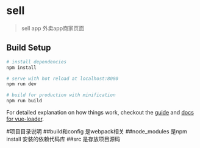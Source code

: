 # sell

> sell app
> 外卖app商家页面

## Build Setup

``` bash
# install dependencies
npm install

# serve with hot reload at localhost:8080
npm run dev

# build for production with minification
npm run build
```

For detailed explanation on how things work, checkout the [guide](http://vuejs-templates.github.io/webpack/) and [docs for vue-loader](http://vuejs.github.io/vue-loader).

#项目目录说明
  ##build和config 是webpack相关
  ##node_modules  是npm install 安装的依赖代码库
  ##src           是存放项目源码
  
